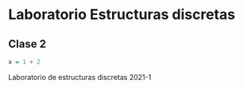 # Laboratorio Estructuras discretas

## Clase 2 
```haskell
x = 1 + 2
```
Laboratorio de estructuras discretas 2021-1
